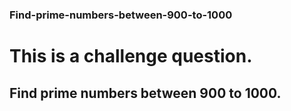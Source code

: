 ### Find-prime-numbers-between-900-to-1000
# This is a challenge question.
## Find prime numbers between 900 to 1000.
